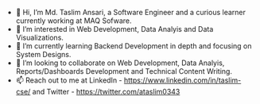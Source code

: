- 👋 Hi, I’m Md. Taslim Ansari, a Software Engineer and a curious learner currently working at MAQ Sofware.
- 👀 I’m interested in Web Development, Data Analyis and Data Visualizations. 
- 🌱 I’m currently learning Backend Development in depth and focusing on System Designs.
- 💞️ I’m looking to collaborate on Web Development, Data Analyis, Reports/Dashboards Development and Technical Content Writing. 
- 📫 Reach out to me at LinkedIn - https://www.linkedin.com/in/taslim-cse/ and Twitter - https://twitter.com/ataslim0343

<!---
ataslim0343/ataslim0343 is a ✨ special ✨ repository because its `README.md` (this file) appears on your GitHub profile.
You can click the Preview link to take a look at your changes.
--->
